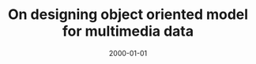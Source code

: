 ---
# Documentation: https://wowchemy.com/docs/managing-content/

title: On designing object oriented model for multimedia data
subtitle: ''
summary: ''
authors:
- Ludwik Kuźniarz
- piasecki
tags: []
categories: []
date: '2000-01-01'
lastmod: 2022-10-07T05:08:53Z
featured: false
draft: false

# Featured image
# To use, add an image named `featured.jpg/png` to your page's folder.
# Focal points: Smart, Center, TopLeft, Top, TopRight, Left, Right, BottomLeft, Bottom, BottomRight.
image:
  caption: ''
  focal_point: ''
  preview_only: false

# Projects (optional).
#   Associate this post with one or more of your projects.
#   Simply enter your project's folder or file name without extension.
#   E.g. `projects = ["internal-project"]` references `content/project/deep-learning/index.md`.
#   Otherwise, set `projects = []`.
projects: []
publishDate: '2022-10-07T05:08:52.197471Z'
publication_types:
- '4'
abstract: ''
publication: ''
---
